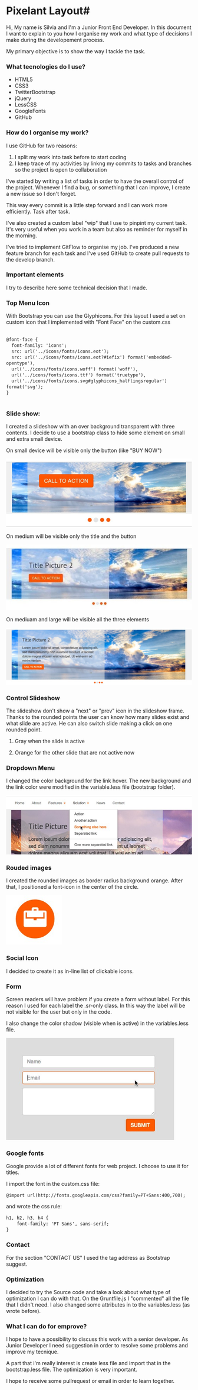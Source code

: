 # Pixelant Layout#

Hi, My name is Silvia and I'm a Junior Front End Developer. In this document I want to explain to you how I organise my work and what type of decisions I make during the developement process.

My primary objective is to show the way I tackle the task.

### What tecnologies do I use?

* HTML5
* CSS3
* TwitterBootstrap
* jQuery
* LessCSS
* GoogleFonts
* GitHub


### How do I organise my work?

I use GitHub for two reasons:

1. I split my work into task before to start coding
2. I keep trace of my activities by linkng my commits to tasks and branches so the project is open to collaboration

I've started by writing a list of tasks in order to have the overall control of the project. Whenever I find a bug, or something that I can improve, I create a new issue so I don't forget.

This way every commit is a little step forward and I can work more efficiently. Task after task.

I've also created a custom label "wip" that I use to pinpint my current task. It's very useful when you work in a team but also as reminder for myself in the morning.

I've tried to implement GitFlow to organise my job. I've produced a new feature branch for each task and I've used GitHub to create pull requests to the develop branch. 

### Important elements

I try to describe here some technical decision that I made.


### Top Menu Icon

With Bootstrap you can use the Glyphicons. For this layout I used a set on custom icon that I implemented with "Font Face" on the custom.css

<pre><code>
@font-face {
  font-family: 'icons';      
  src: url('../icons/fonts/icons.eot');
  src: url('../icons/fonts/icons.eot?#iefix') format('embedded-opentype'), 
  url('../icons/fonts/icons.woff') format('woff'), 
  url('../icons/fonts/icons.ttf') format('truetype'), 
  url('../icons/fonts/icons.svg#glyphicons_halflingsregular') format('svg');
}

</code></pre>


### Slide show: 

I created a slideshow with an over background transparent with three contents. I decide to use a bootstrap class to hide some element on small and extra small device.

On small device will be visible only the button (like "BUY NOW")

![alt text](./img_readme/slideshow-xs.jpg "slideshow-xs")

On medium will be visible only the title and the button

![Alt text](./img_readme/slideshow-sm.jpg "slideshow-sm")

On mediuam and large will be visible all the three elements

![Alt text](./img_readme/slideshow-lg.jpg "slideshow-lg")


### Control Slideshow

The slideshow don't show a "next" or "prev" icon in the slideshow frame.
Thanks to the rounded points the user can know how many slides exist and what slide are active. He can also switch slide making a click on one rounded point.

  1. Gray when the slide is active
  
  2. Orange for the other slide that are not active now
  
  
### Dropdown Menu

I changed the color background for the link hover. The new background and the link color were modified in the variable.less file (bootstrap folder).


![Alt text](./img_readme/dropdown-menu.jpg "dropdown menu")


### Rouded images

I created the rounded images as border radius background orange.
After that, I positioned a font-icon in the center of the circle.


![Alt text](./img_readme/orange-image.jpg "orange icon")

### Social Icon

I decided to create it as in-line list of clickable icons.


### Form
Screen readers will have problem if you create a form without label. For this reason I used for each label the .sr-only class. In this way the label will be not visible for the user but only in the code.

I also change the color shadow (visible when is active) in the variables.less file.


![Alt text](./img_readme/form.jpg "form")

### Google fonts

Google provide a lot of different fonts for web project. I choose to use it for titles.

I import the font in the custom.css file:
 
<pre><code>@import url(http://fonts.googleapis.com/css?family=PT+Sans:400,700);
</code></pre>

and wrote the css rule:

<pre><code>h1, h2, h3, h4 {
    font-family: 'PT Sans', sans-serif;
}
</code></pre>


### Contact 

For the section "CONTACT US" I used the tag address as Bootstrap suggest. 


### Optimization

I decided to try the Source code and take a look about what type of optimization I can do with that.
On the Gruntfile.js I "commented" all the file that I didn't need.
I also changed some attributes in to the variables.less (as wrote before).


### What I can do for emprove?

I hope to have a possibility to discuss this work with a senior developer. As Junior Developer I need suggestion in order to resolve some problems and improve my tecnique.

A part that i'm really interest is create less file and import that in the bootstrap.less file.
The optimization is very important.

I hope to receive some pullrequest or email in order to learn together.

